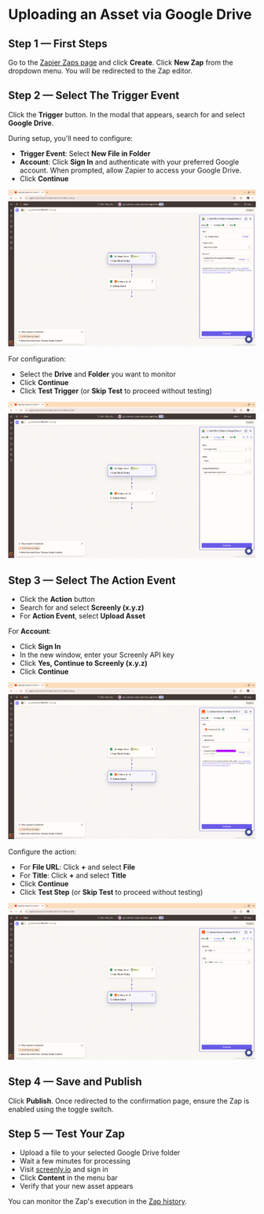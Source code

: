 # Uploading an Asset via Google Drive

## Step 1 &mdash; First Steps

Go to the [Zapier Zaps page](https://zapier.com/app/assets/zaps) and click **Create**.
Click **New Zap** from the dropdown menu. You will be redirected to the Zap editor.

## Step 2 &mdash; Select The Trigger Event

Click the **Trigger** button. In the modal that appears, search for and select **Google Drive**.

During setup, you'll need to configure:
* **Trigger Event**: Select **New File in Folder**
* **Account**: Click **Sign In** and authenticate with your preferred Google account.
  When prompted, allow Zapier to access your Google Drive.
* Click **Continue**

![Google Drive trigger setup](/docs/cookbook/images/zapier-google-drive-01-trigger-setup.png)

For configuration:
* Select the **Drive** and **Folder** you want to monitor
* Click **Continue**
* Click **Test Trigger** (or **Skip Test** to proceed without testing)

![Google Drive trigger configuration](/docs/cookbook/images/zapier-google-drive-02-trigger-configure.png)

## Step 3 &mdash; Select The Action Event

* Click the **Action** button
* Search for and select **Screenly (x.y.z)**
* For **Action Event**, select **Upload Asset**

For **Account**:
* Click **Sign In**
* In the new window, enter your Screenly API key
* Click **Yes, Continue to Screenly (x.y.z)**
* Click **Continue**

![Screenly action setup](/docs/cookbook/images/zapier-google-drive-03-action-setup.png)

Configure the action:
* For **File URL**: Click **+** and select **File**
* For **Title**: Click **+** and select **Title**
* Click **Continue**
* Click **Test Step** (or **Skip Test** to proceed without testing)

![Screenly action configuration](/docs/cookbook/images/zapier-google-drive-04-action-configure.png)

## Step 4 &mdash; Save and Publish

Click **Publish**. Once redirected to the confirmation page, ensure the Zap is enabled
using the toggle switch.

## Step 5 &mdash; Test Your Zap

* Upload a file to your selected Google Drive folder
* Wait a few minutes for processing
* Visit [screenly.io](https://www.screenly.io/) and sign in
* Click **Content** in the menu bar
* Verify that your new asset appears

You can monitor the Zap's execution in the [Zap history](https://zapier.com/app/history).
